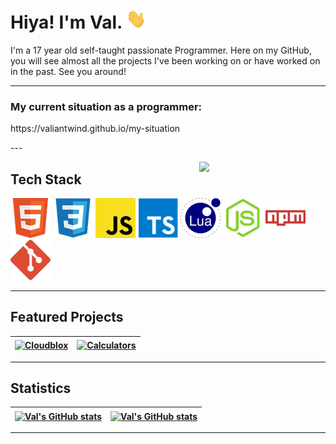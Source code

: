 
<h1> Hiya! I'm Val.  <img width="32px" height="32px" src="assets/wave.gif"/> </h1>

<p>I'm a 17 year old self-taught passionate Programmer. Here on my GitHub, you will see almost all the projects I've been working on or have worked on in the past. See you around!</p>

---
<h3> My current situation as a programmer:</h3>
<p>https://valiantwind.github.io/my-situation</p>
---

<a href="https://discord.com/users/318423524807016448"> <img width="40%" src="https://lanyard.cnrad.dev/api/318423524807016448?bg=5865F2" align="right" /> </a>

## Tech Stack

![HTML](assets/html.png) ![CSS](assets/css.png) ![JavaScript](assets/javascript.png) ![TypeScript](assets/typescript.png) ![Lua](assets/lua.png) ![Node.js](assets/nodejs.png) ![NPM](assets/npm.png) ![Git](assets/git.png)

---

## Featured Projects

| <a href="https://github.com/ValiantWind/cloudblox"><img src="https://github-readme-stats-valiantwind.vercel.app/api/pin/?username=ValiantWind&repo=cloudblox&show_owner=true&bg_color=000000&ring_color=2AB0FE&text_color=ffffff&title_color=ffffff&icon_color=2AB0FE&hide_border=true" alt="Cloudblox" align="center" /></a> | <a href="https://github.com/ValiantWind/Calculators"><img src="https://github-readme-stats-valiantwind.vercel.app/api/pin/?username=ValiantWind&repo=Calculators&show_owner=true&bg_color=000000&ring_color=2AB0FE&text_color=ffffff&title_color=ffffff&icon_color=2AB0FE&hide_border=true" alt="Calculators" align="center" /></a> |
| ----------------------------------------------------------------------------------------------------------------------------------------------------------------------------------------------------------------------------------------------------------------------------------------------------- | ----------------------------------------------------------------------------------------------------------------------------------------------------------------------------------------------------------------------------------------------------------------------------------------------------------------------- |

---

## Statistics

| <a href="https://github.com/ValiantWind/github-readme-stats"><img src="https://github-readme-stats-valiantwind.vercel.app/api?username=ValiantWind&show_icons=true&bg_color=000000&ring_color=2AB0FE&text_color=ffffff&title_color=ffffff&icon_color=2AB0FE&count_private=true&include_all_commits=true&hide_border=true&line_height=23" alt="Val's GitHub stats" align="center" /></a> | <a href="https://github.com/anuraghazra/github-readme-stats"><img src="https://github-readme-stats-valiantwind.vercel.app/api/top-langs?username=ValiantWind&bg_color=000000&ring_color=2AB0FE&text_color=ffffff&title_color=ffffff&icon_color=2AB0FE&count_private=true&exclude_repo=github-readme-stats&layout=compact&langs_count=10&hide_border=true&hide=nix,shell&card_width=412" alt="Val's GitHub stats" align="center" /></a> |
| ----------------------------------------------------------------------------------------------------------------------------------------------------------------------------------------------------------------------------------------------------------------------------------------------------- | ----------------------------------------------------------------------------------------------------------------------------------------------------------------------------------------------------------------------------------------------------------------------------------------------------------------------- |

---
